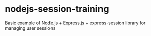# nodejs-session-training
Basic example of Node.js + Express.js + express-session library for managing user sessions
